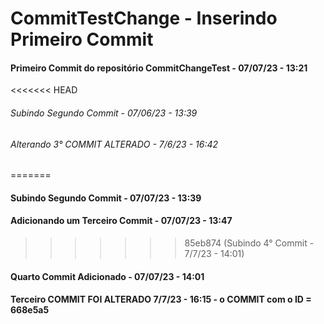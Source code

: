 # CommitTestChange - Inserindo Primeiro Commit

#### Primeiro Commit do repositório CommitChangeTest - 07/07/23 - 13:21

<<<<<<< HEAD
###### Subindo Segundo Commit - 07/06/23 - 13:39

###### Alterando 3° COMMIT ALTERADO - 7/6/23 - 16:42
=======
#### Subindo Segundo Commit - 07/07/23 - 13:39

#### Adicionando um Terceiro Commit - 07/07/23 - 13:47
>>>>>>> 85eb874 (Subindo 4° Commit - 7/7/23 - 14:01)

#### Quarto Commit Adicionado - 07/07/23 - 14:01

#### Terceiro COMMIT FOI ALTERADO 7/7/23 - 16:15 - o COMMIT com o ID = 668e5a5
